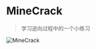 # MineCrack

> 学习逆向过程中的一个小练习

![MineCrack](https://cdn.jsdelivr.net/gh/fzf404/image/MineCrack/show.webp)

